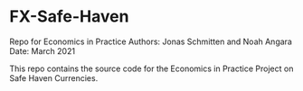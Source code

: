 # FX-Safe-Haven
Repo for Economics in Practice
Authors: Jonas Schmitten and Noah Angara
Date: March 2021

This repo contains the source code for the Economics in Practice Project on Safe Haven Currencies.

